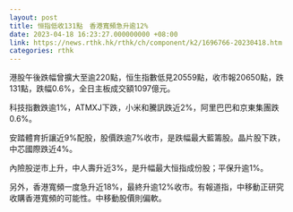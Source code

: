 ```yaml
---
layout: post
title: 恒指低收131點　香港寬頻急升逾12%
date: 2023-04-18 16:23:27.000000000 +08:00
link: https://news.rthk.hk/rthk/ch/component/k2/1696766-20230418.htm
categories: rthk
---
```


港股午後跌幅曾擴大至逾220點，恒生指數低見20559點，收市報20650點，跌131點，跌幅0.6%，全日主板成交額1097億元。

科技指數跌逾1%，ATMXJ下跌，小米和騰訊跌近2%，阿里巴巴和京東集團跌0.6%。

安踏體育折讓近9%配股，股價跌逾7%收市，是跌幅最大藍籌股。晶片股下跌，中芯國際跌近4%。

內險股逆市上升，中人壽升近3%，是升幅最大恒指成份股；平保升逾1%。

另外，香港寬頻一度急升近18%，最終升逾12%收市。有報道指，中移動正研究收購香港寬頻的可能性。中移動股價則偏軟。
